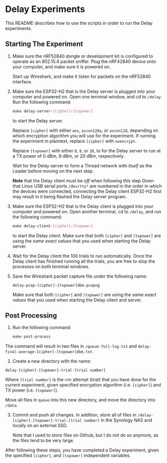 # Delay Experiments

This README describes how to use the scripts in order to run the Delay experiments.

## Starting The Experiment

1. Make sure the nRF52840 dongle or development kit is configured to operate as an 802.15.4 packet sniffer.
   Plug the nRF42840 device onto your computer, and make sure it is powered on.

   Start up Wireshark, and make it listen for packets on the nRF52840 interface.

2. Make sure the ESP32-H2 that is the Delay server is plugged into your computer and powered on.
   Open one terminal window, and cd to `/delay`. Run the following command:

   ```bash
   make delay-server-[cipher]-[txpower]
   ```

   to start the Delay server.

   Replace `[cipher]` with either `aes`, `ascon128a`, or `ascon128`, depending on which encryption algorithm
   you will use for the experiment. If running the experiment in plaintext, replace `[cipher]` with `noencrypt`.

   Replace `[txpower]` with either `0`, `9`, or `20`, to for the Delay server to run at a TX power of
   0 dBm, 9 dBm, or 20 dBm, respectively.

   Wait for the Delay server to form a Thread network with *itself* as the Leader before moving
   on the next step.
   
   **Note** that the Delay client must be *off* when following this step
   Given that Linux USB serial ports `/dev/tty*` are numbered in the order in which
   the devices were connected, connecting the Delay client ESP32-H2
   first may result in it being flashed the Delay server program.

3. Make sure the ESP32-H2 that is the Delay client is plugged into your computer and powered on.
   Open another terminal, cd to `/delay`, and run the following command:

   ```bash
   make delay-client-[cipher]-[txpower]
   ```

   to start the Delay client. Make sure that both `[cipher]` and `[txpower]` are using the *same exact values*
   that you used when starting the Delay server.

4. Wait for the Delay client the 100 trials to run automatically. Once the Delay client has
   finished running all the trials, you are free to stop the processes on both terminal windows.

5. Save the Wireshark packet capture file under the following name:

   ```
   delay-pcap-[cipher]-[txpower]dbm.pcapng
   ```
   
   Make sure that both `[cipher]` and `[txpower]` are using the *same exact values*
   that you used when starting the Delay client and server.

## Post Processing

1. Run the following command:

   ```bash
   make post-process
   ```

  The command will result in two files in `/queue`: `full-log.txt` and
  `delay-final-average-[cipher]-[txpower]dbm.txt`.

2. Create a new directory with the name:

  ```
  delay-[cipher]-[txpower]-trial-[trial number]
  ```

  Where `[trial number]` is the `nth` attempt (trial) that you have done for the current experiment,
  given specified encryption algorithm (i.e. `[cipher]`) and TX power (i.e. `[txpower]`).

  Move all files in `queue` into this new directory, and move the directory into `/data`.


3. Commit and push all changes. In addition, store all of files in `/delay-[cipher]-[txpower]-trial-[trial number]` in the Synology NAS and locally on an external SSD.

   Note that I used to store files on Github, but I do not do so anymore, as the files tend to be very large.

After following these steps, you have completed a Delay experiment, given the specified
`[cipher]`, and `[txpower]` independent variables.